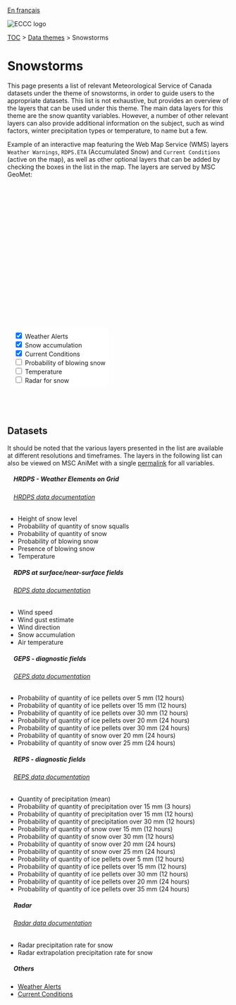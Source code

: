 [En français](snowstorms_fr.md)

![ECCC logo](../img_eccc-logo.png)

[TOC](../readme_en.md) > [Data themes](readme_en.md) > Snowstorms

# Snowstorms&emsp;<i class="wi wi-snow-wind" style="font-size: 45px; color: #4e64a6;"></i>

This page presents a list of relevant Meteorological Service of Canada datasets under the theme of snowstorms, in order to guide users to the appropriate datasets. This list is not exhaustive, but provides an overview of the layers that can be used under this theme. The main data layers for this theme are the snow quantity variables. However, a number of other relevant layers can also provide additional information on the subject, such as wind factors, winter precipitation types or temperature, to name but a few.

Example of an interactive map featuring the Web Map Service (WMS) layers `Weather Warnings`, `RDPS.ETA` (Accumulated Snow) and `Current Conditions` (active on the map), as well as other optional layers that can be added by checking the boxes in the list in the map. The layers are served by MSC GeoMet:

<div id="map" style="height: 500px; position: relative">
  <div id="legend-popup">
    <div id="legend-popup-content">
      <img id="legend-img" style="display: flex; max-height: 400px;" src="" />
    </div>
  </div>

  <div id="switch-content" style="position: absolute; z-index: 1; bottom: 40px; left: 8px;">
    <div id="switch-case">
        <label>
          <input type="checkbox" id="layer4" checked>
          <span onmouseover="updateLegend('https://geo.weather.gc.ca/geomet?version=1.3.0&service=WMS&request=GetLegendGraphic&sld_version=1.1.0&layer=ALERTS&format=image/png')">Weather Alerts</span>
        </label></br>
        <label>
          <input type="checkbox" id="layer1" checked>
          <span onmouseover="updateLegend('https://geo.weather.gc.ca/geomet?version=1.3.0&service=WMS&request=GetLegendGraphic&sld_version=1.1.0&layer=RDPS.ETA_SN&format=image/png&STYLE=PRECIPSNOW')">Snow accumulation</span>
        </label></br>
        <label>
          <input type="checkbox" id="layer2" checked>
          <span onmouseover="updateLegend('https://geo.weather.gc.ca/geomet?version=1.3.0&service=WMS&request=GetLegendGraphic&sld_version=1.1.0&layer=CURRENT_CONDITIONS&format=image/png&STYLE=default')">Current Conditions</span>
        </label></br>
        <label>
          <input type="checkbox" id="layer5">
          <span onmouseover="updateLegend('https://geo.weather.gc.ca/geomet?version=1.3.0&service=WMS&request=GetLegendGraphic&sld_version=1.1.0&layer=RDPS-WEonG_10km_BlowingSnow-Prob&format=image/png&STYLE=BlowingSnow-Prob')">Probability of blowing snow</span>
        </label></br>
        <label>
          <input type="checkbox" id="layer3">
          <span onmouseover="updateLegend('https://geo.weather.gc.ca/geomet?version=1.3.0&service=WMS&request=GetLegendGraphic&sld_version=1.1.0&layer=RDPS-WEonG_10km_AirTemp&format=image/png&STYLE=TEMPERATURE-LINEAR')">Temperature</span>
        </label></br>
        <label>
          <input type="checkbox" id="layer6">
          <span onmouseover="updateLegend('https://geo.weather.gc.ca/geomet?version=1.3.0&service=WMS&request=GetLegendGraphic&sld_version=1.1.0&layer=RADAR_1KM_RSNO&format=image/png&STYLE=Radar-Snow_Dis-14colors')">Radar for snow</span>
        </label></br>
    </div>
  </div>
</div>
</br>

## Datasets

It should be noted that the various layers presented in the list are available at different resolutions and timeframes.
The layers in the following list can also be viewed on MSC AniMet with a single [permalink](https://eccc-msc.github.io/msc-animet/?layers=CURRENT_CONDITIONS;0.75;0;1;0,Radar_1km_SnowPrecipRate-Extrapolation;0.75;1;1;0,RDPS.ETA_TT;0.75;0;1;0,RDPS.ETA_SN;0.75;0;1;0,RDPS.ETA_WD;0.75;0;1;0,RDPS.ETA_WGE;0.75;0;1;0,ALERTS;0.75;0;1;0,RDPS.ETA_WSPD;0.75;0;1;WindSpeed_30-210Knots_Dis,RDPS-WEonG_10km_AirTemp;0.75;0;1;0,RDPS-WEonG_10km_BlowingSnowPresence;0.75;0;1;0,RDPS-WEonG_10km_BlowingSnow-Prob;0.75;0;1;0,RDPS-WEonG_10km_Snow-Prob;0.75;0;1;0,RDPS-WEonG_10km_SnowSqualls-Prob;0.75;0;1;0,RDPS-WEonG_10km_SnowHeight;0.75;0;1;0,RADAR_1KM_RSNO;0.75;0;1;0,REPS.DIAG.12_SNMM.ERGE30;0.75;0;1;0,REPS.DIAG.12_SNMM.ERGE15;0.75;0;1;0,REPS.DIAG.12_PRMM.ERGE15;0.75;0;1;0,REPS.DIAG.12_PRMM.ERGE30;0.75;0;1;0,REPS.DIAG.3_PRMM.ERGE15;0.75;0;1;0,REPS.DIAG.3_PRMM.ERMEAN;0.75;0;1;0,REPS.DIAG.24_SNMM.ERGE20;0.75;0;1;0,REPS.DIAG.24_SNMM.ERGE25;0.75;0;1;0,REPS.DIAG.24_PEMM.ERGE20;0.75;0;1;0,GEPS.DIAG.12_PEMM.ERGE30;0.75;0;1;0,GEPS.DIAG.24_SNMM.ERGE20;0.75;0;1;0,GEPS.DIAG.24_SNMM.ERGE25;0.75;0;1;0,GEPS.DIAG.24_PEMM.ERGE20;0.75;0;1;0,GEPS.DIAG.24_PEMM.ERGE30;0.75;0;1;0,REPS.DIAG.12_PEMM.ERGE30;0.75;0;1;0,REPS.DIAG.12_PEMM.ERGE15;0.75;0;1;0,REPS.DIAG.12_PEMM.ERGE5;0.75;0;1;0,GEPS.DIAG.12_PEMM.ERGE15;0.75;0;1;0,GEPS.DIAG.12_PEMM.ERGE5;0.75;0;1;0&extent=-17412813,2741278,-274277,11223514) for all variables.

##### &emsp;<span class="badge badge-info">HRDPS - Weather Elements on Grid</span>
###### &emsp;[HRDPS data documentation](../msc-data/nwp_hrdps/readme_hrdps_en.md)
* Height of snow level
* Probability of quantity of snow squalls
* Probability of quantity of snow
* Probability of blowing snow
* Presence of blowing snow
* Temperature</br>

##### &emsp;<span class="badge badge-info">RDPS at surface/near-surface fields</span>
###### &emsp;[RDPS data documentation](../msc-data/nwp_rdps/readme_rdps_en.md)
* Wind speed
* Wind gust estimate
* Wind direction
* Snow accumulation
* Air temperature</br>

##### &emsp;<span class="badge badge-info">GEPS - diagnostic fields</span>
###### &emsp;[GEPS data documentation](../msc-data/nwp_geps/readme_geps_en.md)
* Probability of quantity of ice pellets over 5 mm (12 hours)
* Probability of quantity of ice pellets over 15 mm (12 hours)
* Probability of quantity of ice pellets over 30 mm (12 hours)
* Probability of quantity of ice pellets over 20 mm (24 hours)
* Probability of quantity of ice pellets over 30 mm (24 hours)
* Probability of quantity of snow over 20 mm (24 hours)
* Probability of quantity of snow over 25 mm (24 hours)</br>

##### &emsp;<span class="badge badge-info">REPS - diagnostic fields</span>
###### &emsp;[REPS data documentation](../msc-data/nwp_reps/readme_reps_en.md)
* Quantity of precipitation (mean)
* Probability of quantity of precipitation over 15 mm (3 hours)
* Probability of quantity of precipitation over 15 mm (12 hours)
* Probability of quantity of precipitation over 30 mm (12 hours)
* Probability of quantity of snow over 15 mm (12 hours)
* Probability of quantity of snow over 30 mm (12 hours)
* Probability of quantity of snow over 20 mm (24 hours)
* Probability of quantity of snow over 25 mm (24 hours)
* Probability of quantity of ice pellets over 5 mm (12 hours)
* Probability of quantity of ice pellets over 15 mm (12 hours)
* Probability of quantity of ice pellets over 30 mm (12 hours)
* Probability of quantity of ice pellets over 20 mm (24 hours)
* Probability of quantity of ice pellets over 35 mm (24 hours)</br>

##### &emsp;<span class="badge badge-info">Radar</span>
###### &emsp;[Radar data documentation](../msc-data/obs_radar/readme_radar_en.md)
* Radar precipitation rate for snow
* Radar extrapolation precipitation rate for snow</br>

##### &emsp;<span class="badge badge-info">Others</span>

* [Weather Alerts](../msc-data/alerts/readme_alerts_en.md)
* [Current Conditions](../msc-data/citypage-weather/readme_citypageweather_en.md)

<style>
  #legend-img {
    margin: 0px;
  }
  #legend-popup {
    position: absolute;
    top: 40px;
    right: 8px;
    z-index: 2;
  }
  .legend-switch{
    top: 8px;
    right: .5em;
  }
  .ol-touch .legend-switch {
    top: 80px;
  }
 #switch-content {
  background-color: white;
  border-radius: 6px;
  padding: 7px;
 }
 label {
  font-size: 14px;
  margin-bottom: 0px;
 }
 input[type="checkbox"] {
  width: 14px;
  height: 14px;
  }
</style>

<link rel="stylesheet" href="https://cdn.jsdelivr.net/npm/ol@v7.3.0/ol.css" type="text/css"/>
<link rel="stylesheet" href="../../css/weather-icons-master/css/weather-icons.min.css">
<script src="https://cdn.polyfill.io/v2/polyfill.min.js?features=requestAnimationFrame,Element.prototype.classList,URL"></script>
<script src="https://cdn.jsdelivr.net/npm/ol@v7.3.0/dist/ol.js"></script>
<script src="https://cdnjs.cloudflare.com/ajax/libs/FileSaver.js/1.3.3/FileSaver.min.js"></script>
<script>
    function isIE() {
      return window.navigator.userAgent.match(/(MSIE|Trident)/);
    }
    var head = document.getElementsByTagName('head')[0];
    var js = document.createElement("script");
    js.type = "text/javascript";
    if (isIE())
    {
        js.src = "../../js/snowstorms_theme_ie.js";
        document.getElementById("controller").setAttribute("hidden", true);
    }
    else
    {
        js.src = "../../js/snowstorms_theme.js";
    }
    head.appendChild(js);
</script>